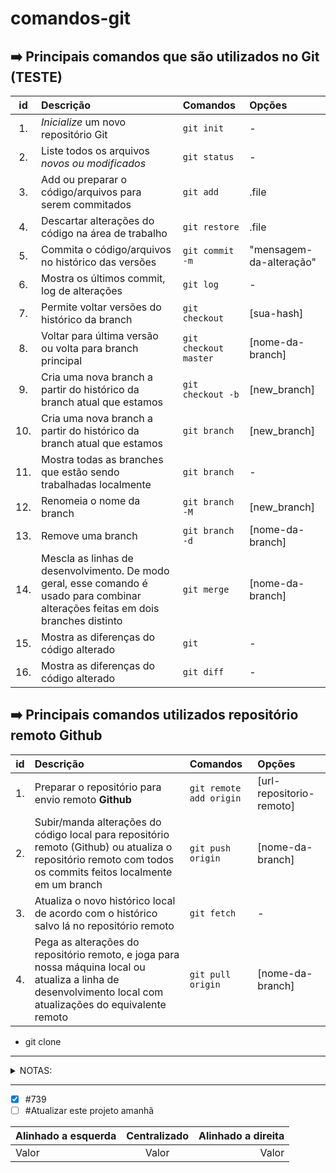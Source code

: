 # comandos-git
## ➡️ Principais comandos que são utilizados no Git (TESTE)

| **id** | **Descrição** | **Comandos** | **Opções** |
| :-----:| :------------ | :----------- | :--------- |
| 1. | *Inicialize* um novo repositório Git | `git init` | - |
| 2. | Liste todos os arquivos *novos ou modificados* | `git status` | - |
| 3. | Add ou preparar o código/arquivos para serem commitados | `git add` | .file  |
| 4. | Descartar alterações do código na área de trabalho | `git restore` | .file  |
| 5. | Commita o código/arquivos no histórico das versões | `git commit -m` | "mensagem-da-alteração" |
| 6. | Mostra os últimos commit, log de alterações | `git log` | - |
| 7. | Permite voltar versões do histórico da branch | `git checkout` | [sua-hash] |
| 8. | Voltar para última versão ou volta para branch principal | `git checkout master` | [nome-da-branch] |
| 9. | Cria uma nova branch a partir do histórico da branch atual que estamos | `git checkout -b` | [new_branch] |
| 10. | Cria uma nova branch a partir do histórico da branch atual que estamos | `git branch` | [new_branch] |
| 11. | Mostra todas as branches que estão sendo trabalhadas localmente | `git branch` | - |
| 12. | Renomeia o nome da branch | `git branch -M` | [new_branch] |
| 13. | Remove uma branch | `git branch -d` | [nome-da-branch] |
| 14. | Mescla as linhas de desenvolvimento. De modo geral, esse comando é usado para combinar alterações feitas em dois branches distinto | `git merge` | [nome-da-branch] |
| 15. | Mostra as diferenças do código alterado | `git` | - |
| 16. | Mostra as diferenças do código alterado | `git diff` | - |

## ➡️ Principais comandos utilizados repositório remoto **Github**

| **id** | **Descrição** | **Comandos** | **Opções** |
| :-----:| :------------ | :----------- | :--------- |
| 1. | Preparar o repositório para envio remoto **Github** | `git remote add origin` | [url-repositorio-remoto] |
| 2. | Subir/manda alterações do código local para repositório remoto (Github) ou atualiza o repositório remoto com todos os commits feitos localmente em um branch | `git push origin` | [nome-da-branch] |
| 3. | Atualiza o novo histórico local de acordo com o histórico salvo lá no repositório remoto | `git fetch` | - |
| 4. | Pega as alterações do repositório remoto, e joga para nossa máquina local ou atualiza a linha de desenvolvimento local com atualizações do equivalente remoto | `git pull origin` | [nome-da-branch] |

- git clone</br>

<hr>
<details>
<summary>NOTAS:</summary>
➡️ Algumas observações importantes:  

1. O comando `git add` podemos usar <font color="magenta">nome-do-arquivo</font> ou simplesmente usar um ponto <font color="magenta">"."</font> para adicionar todos os arquivos não trackeados;  

1. O comando `git restore` podemos usar <font color="magenta">nome-do-arquivo</font> ou simplesmente usar um <font color="magenta">"."</font> para restaurar todos os arquivos que foram adicionados indevidamente;  

>**Detalhe:** Se você tiver qualquer modificação pendente que ainda não foi "comitada". Faça um `git add` e um `git commit -m "sua msg"` antes de realizar um `git checkout` para retornar uma versão.

>**Lembrando:** Se estiver qualquer modificação pendente e querer voltar versão o `Git` não deixará ...

>`git merge [branch]` temos que estar na __branch-principal__ para poder mesclar a **branch-develop**

</details>
<hr>

- [x] #739
- [ ] #Atualizar este projeto amanhã

Alinhado a esquerda | Centralizado | Alinhado a direita
:--------- | :------: | -------:
Valor | Valor | Valor
